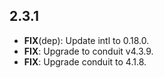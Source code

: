## 2.3.1

 - **FIX**(dep): Update intl to 0.18.0.
 - **FIX**: Upgrade to conduit v4.3.9.
 - **FIX**: Upgrade conduit to 4.1.8.


